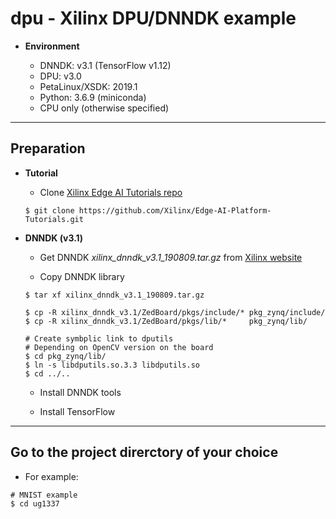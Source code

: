 # dpu - Xilinx DPU/DNNDK example

- __Environment__

  - DNNDK: v3.1 (TensorFlow v1.12)
  - DPU: v3.0
  - PetaLinux/XSDK: 2019.1
  - Python: 3.6.9 (miniconda)
  - CPU only (otherwise specified)

***

## Preparation

- __Tutorial__

  - Clone [Xilinx Edge AI Tutorials repo](https://github.com/Xilinx/Edge-AI-Platform-Tutorials)

  ```shell-session
  $ git clone https://github.com/Xilinx/Edge-AI-Platform-Tutorials.git
  ```

- __DNNDK (v3.1)__

  - Get DNNDK  _xilinx_dnndk_v3.1_190809.tar.gz_ from [Xilinx website](https://www.xilinx.com/products/design-tools/ai-inference/ai-developer-hub.html#edge)

  - Copy DNNDK library

  ```shell-session
  $ tar xf xilinx_dnndk_v3.1_190809.tar.gz

  $ cp -R xilinx_dnndk_v3.1/ZedBoard/pkgs/include/* pkg_zynq/include/
  $ cp -R xilinx_dnndk_v3.1/ZedBoard/pkgs/lib/*     pkg_zynq/lib/

  # Create symbplic link to dputils
  # Depending on OpenCV version on the board
  $ cd pkg_zynq/lib/
  $ ln -s libdputils.so.3.3 libdputils.so
  $ cd ../..
  ```

  - Install DNNDK tools

  - Install TensorFlow

***

## Go to the project direrctory of your choice

- For example:

```shell-session
# MNIST example
$ cd ug1337
```
